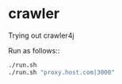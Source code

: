 crawler
=======

Trying out crawler4j

Run as follows::

```sh
./run.sh
./run.sh "proxy.host.com|3000"
```
